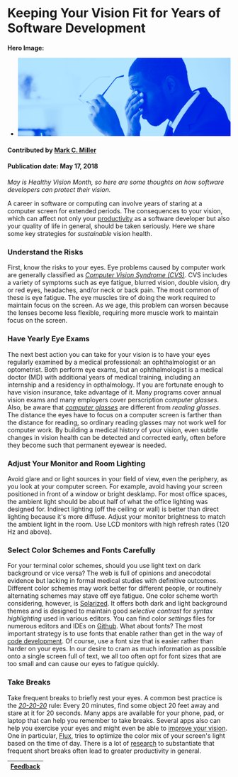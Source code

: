 # Keeping Your Vision Fit for Years of Software Development

**Hero Image:**

 - <img src='../../images/Blog_EyestrainImage_Blue_1176_432_CE.png' />

#### Contributed by [Mark C. Miller](https://github.com/markcmiller86)
#### Publication date: May 17, 2018

*May is Healthy Vision Month, so here are some thoughts on how software developers can protect their vision.*

A career in software or computing can involve years of staring at a computer screen for extended periods.
The consequences to your vision, which can affect not only your [productivity](http://www.allaboutvision.com/cvs/productivity.htm)
as a software developer but also your quality of life in general, should be taken seriously. Here we share some key strategies for
_sustainable_ vision health.

### Understand the Risks
First, know the risks to your eyes. Eye problems caused by computer work are generally
classified as [_Computer Vision Syndrome (CVS)_](https://en.wikipedia.org/wiki/Computer_vision_syndrome).
CVS includes a variety of symptoms such as eye fatigue,
blurred vision, double vision, dry or red eyes, headaches, and/or neck or back pain. The most common of
these is eye fatigue. The eye muscles tire of doing the work required to maintain focus on the screen. As we age,
this problem can worsen because the lenses become less flexible, requiring more muscle work to maintain focus on
the screen.

### Have Yearly Eye Exams
The next best action you can take for your vision is to have your eyes regularly examined by a medical
professional: an ophthalmologist or an optometrist. Both perform eye exams, but an ophthalmologist is a
medical doctor (MD) with additional years of medical training, including an internship and a residency in
opthalmology. If you are fortunate enough to have vision insurance, take advantage of it.
Many programs cover annual vision exams and many employers cover perscription _computer glasses_. Also, be aware that
[_computer glasses_](http://lifehacker.com/5980509/do-computer-glasses-really-work)
are different from _reading glasses_. The distance the eyes have to focus on a computer screen is farther than the
distance for reading, so ordinary reading glasses may not work well for computer work.
By building a medical history of your vision, even subtle changes in vision health can be detected and corrected
early, often before they become such that permanent eyewear is needed.

### Adjust Your Monitor and Room Lighting
Avoid glare and or light sources in your field of view, even the periphery, as you look at your computer screen. For
example, avoid having your screen positioned in front of a window or bright desklamp. For most office spaces, the ambient
light should be about half of what the office lighting was designed for. Indirect lighting (off the ceiling or wall) is better than
direct lighting because it's more diffuse. Adjust your monitor brightness to match the ambient
light in the room. Use LCD monitors with high refresh rates (120 Hz and above).

### Select Color Schemes and Fonts Carefully
For your terminal color schemes, should you use light text on dark background or vice versa? The web is full of opinions
and anecodotal evidence but lacking in formal medical studies with definitive outcomes. Different color
schemes may work better for different people, or routinely alternating schemes may stave off eye fatigue.
One color scheme worth considering, however, is [Solarized](http://ethanschoonover.com/solarized). It offers both dark and light background themes and is designed to maintain good _selective contrast_ for _syntax highlighting_ used in various editors. You
can find color _settings_ files for numerous editors and IDEs on [Github](https://github.com/altercation/solarized).
What about fonts? The most important strategy is to use fonts that enable rather than get in the way of [code development](https://spin.atomicobject.com/2016/07/11/programming-fonts). Of course, use a font size that is easier rather than harder
on your eyes. In our desire to cram as much information as possible onto a single screen full of text, we all too often opt
for font sizes that are too small and can cause our eyes to fatigue quickly.

### Take Breaks
Take frequent breaks to briefly rest your eyes. A common best practice is the [_20-20-20_](https://www.labnol.org/software/computer-eye-exercise/14069/) rule: Every 20 minutes, find some object 20 feet away and stare at it for 20 seconds. Many apps are available for your phone, pad, or laptop that can help you remember to take breaks. Several apps also can help you exercise your eyes and might even be able to [improve your vision](http://www.iflscience.com/brain/apps-can-improve-your-vision/). One in particular, [Flux](https://justgetflux.com), tries to optimize the color mix of your screen's light based on the time of day. There is a lot of [research](https://www.scientificamerican.com/article/mental-downtime/) to substantiate that frequent short breaks often lead to greater productivity in general.

|[Feedback](https://docs.google.com/forms/d/e/1FAIpQLSdKm54cxdBdt7d3plBGK1JuKWbmtlpuKkLJWWLD9EsYPsFpkA/viewform?usp=pp_url&entry.817910894=bssw-blog:vision-fitness:3e949bf)|
|---:|

<!---
Publish: Yes
Categories: skills
Topics: Personal productivity and sustainability
Tags: bssw-article
Level: 2
Prerequisites: defaults
Aggregate: none
--->
